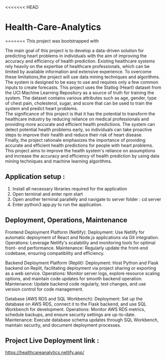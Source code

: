 <<<<<<< HEAD
# Health-Care-Analytics

=======
This project was bootstrapped with

The main goal of this project is to develop a data-driven solution for predicting heart problems in individuals with the aim of improving the accuracy and efficiency of health prediction. Existing healthcare systems rely heavily on the expertise of healthcare professionals, which can be limited by available information and extensive experience. To overcome these limitations,the project will use data mining techniques and algorithms.<br />
The system is designed to be easy to use and requires only a few common inputs to create forecasts. This project uses the Statlog (Heart) dataset from the UCI Machine Learning Repository as a source of truth for training the system. The dataset contains various attributes such as age, gender, type of chest pain, cholesterol, sugar, and score that can be used to train the system and predict heart problems.<br />
The significance of this project is that it has the potential to transform the healthcare industry by reducing reliance on medical professionals and providing more accurate and efficient health predictions. The system can detect potential health problems early, so individuals can take proactive steps to improve their health and reduce their risk of heart disease.<br />
Finally, the project rationale emphasizes the importance of providing accurate and efficient health predictions for people with heart problems. This project aims to improve the health system's reliance on assumptions and increase the accuracy and efficiency of health prediction by using data mining techniques and machine learning algorithms.

## Application setup :

1. Install all necessary libraries required for the application
2. Open terminal and enter npm start
3. Open another terminal parallelly and navigate to server folder : cd server
4. Enter python3 app.py to run the application.


## Deployment, Operations, Maintenance

Frontend Deployment Platform (Netlify):
Deployment: Use Netlify for automatic deployment of React and Node.js applications via Git integration.
Operations: Leverage Netlify's scalability and monitoring tools for optimal front- end performance.
Maintenance: Regularly update the front-end codebase, ensuring compatibility and efficiency.

Backend Deployment Platform (Replit):
Deployment: Host Python and Flask backend on Replit, facilitating deployment via project sharing or exporting as a web service.
Operations: Monitor server logs, explore resource scaling options, and maintain code updates for smooth backend operation.
Maintenance: Update backend code regularly, test changes, and use version control for code management.

Database (AWS RDS and SQL Workbench):
Deployment: Set up the database on AWS RDS, connect it to the Flask backend, and use SQL Workbench for development.
Operations: Monitor AWS RDS metrics, schedule backups, and ensure security settings are up-to-date.
Maintenance: Execute database schema updates through SQL Workbench, maintain security, and document deployment processes.

## Project Live Deployment link : 
https://healthcareanalytics.netlify.app/


